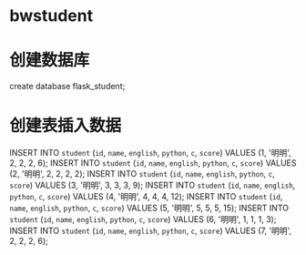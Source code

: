 # bwstudent

# 创建数据库
create database flask_student;
# 创建表插入数据
INSERT INTO `student` (`id`, `name`, `english`, `python`, `c`, `score`) VALUES (1, '明明', 2, 2, 2, 6);
INSERT INTO `student` (`id`, `name`, `english`, `python`, `c`, `score`) VALUES (2, '明明', 2, 2, 2, 2);
INSERT INTO `student` (`id`, `name`, `english`, `python`, `c`, `score`) VALUES (3, '明明', 3, 3, 3, 9);
INSERT INTO `student` (`id`, `name`, `english`, `python`, `c`, `score`) VALUES (4, '明明', 4, 4, 4, 12);
INSERT INTO `student` (`id`, `name`, `english`, `python`, `c`, `score`) VALUES (5, '明明', 5, 5, 5, 15);
INSERT INTO `student` (`id`, `name`, `english`, `python`, `c`, `score`) VALUES (6, '明明', 1, 1, 1, 3);
INSERT INTO `student` (`id`, `name`, `english`, `python`, `c`, `score`) VALUES (7, '明明', 2, 2, 2, 6);




